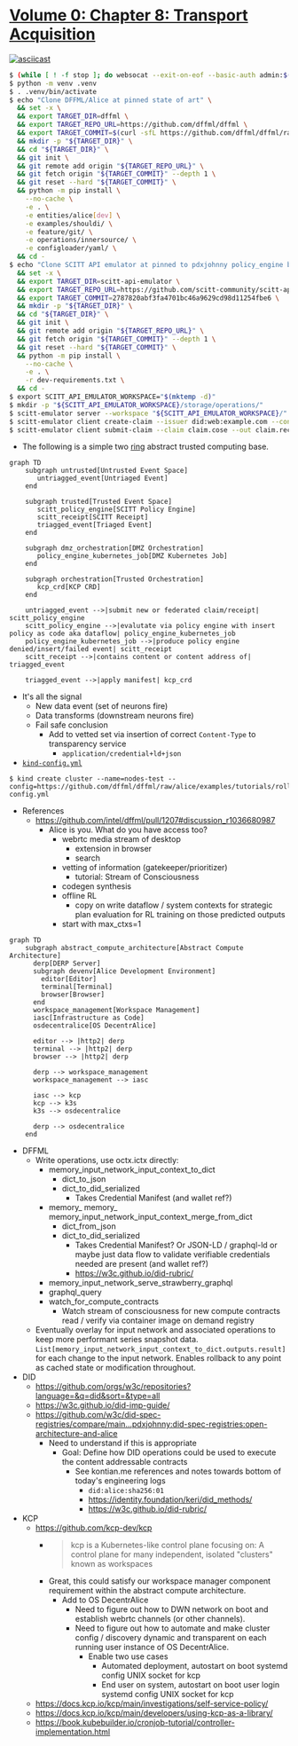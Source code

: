 # [Volume 0: Chapter 8: Transport Acquisition](https://github.com/dffml/dffml/blob/main/docs/tutorials/rolling_alice/0000_architecting_alice/0008_transport_acquisition.md)

[![asciicast](https://asciinema.org/a/572766.svg)](https://asciinema.org/a/572766)

```bash
$ (while [ ! -f stop ]; do websocat --exit-on-eof --basic-auth admin:$(cat ../password) wss://vcs.activitypub.securitytxt.dffml.chadig.com/listen/websocket | tee -a untriagged_events; done) &
$ python -m venv .venv
$ . .venv/bin/activate
$ echo "Clone DFFML/Alice at pinned state of art" \
  && set -x \
  && export TARGET_DIR=dffml \
  && export TARGET_REPO_URL=https://github.com/dffml/dffml \
  && export TARGET_COMMIT=$(curl -sfL https://github.com/dffml/dffml/raw/alice/entities/alice/README.rst | grep 'ALICE_STATE_OF_ART=' | sed -e 's/.*=//') \
  && mkdir -p "${TARGET_DIR}" \
  && cd "${TARGET_DIR}" \
  && git init \
  && git remote add origin "${TARGET_REPO_URL}" \
  && git fetch origin "${TARGET_COMMIT}" --depth 1 \
  && git reset --hard "${TARGET_COMMIT}" \
  && python -m pip install \
    --no-cache \
    -e . \
    -e entities/alice[dev] \
    -e examples/shouldi/ \
    -e feature/git/ \
    -e operations/innersource/ \
    -e configloader/yaml/ \
  && cd -
$ echo "Clone SCITT API emulator at pinned to pdxjohnny policy_engine branch HEAD as of 2023-03-31 09:54-7:00" \
  && set -x \
  && export TARGET_DIR=scitt-api-emulator \
  && export TARGET_REPO_URL=https://github.com/scitt-community/scitt-api-emulator \
  && export TARGET_COMMIT=2787820abf3fa4701bc46a9629cd98d11254fbe6 \
  && mkdir -p "${TARGET_DIR}" \
  && cd "${TARGET_DIR}" \
  && git init \
  && git remote add origin "${TARGET_REPO_URL}" \
  && git fetch origin "${TARGET_COMMIT}" --depth 1 \
  && git reset --hard "${TARGET_COMMIT}" \
  && python -m pip install \
    --no-cache \
    -e . \
    -r dev-requirements.txt \
  && cd -
$ export SCITT_API_EMULATOR_WORKSPACE="$(mktemp -d)"
$ mkdir -p "${SCITT_API_EMULATOR_WORKSPACE}/storage/operations/"
$ scitt-emulator server --workspace "${SCITT_API_EMULATOR_WORKSPACE}/" --tree-alg CCF --use-lro
$ scitt-emulator client create-claim --issuer did:web:example.com --content-type application/json --payload '{"sun": "yellow"}' --out claim.cose
$ scitt-emulator client submit-claim --claim claim.cose --out claim.receipt.cbor
```

- The following is a simple two
  [ring](https://en.wikipedia.org/wiki/Protection_ring) abstract trusted
  computing base.

```mermaid
graph TD
    subgraph untrusted[Untrusted Event Space]
       untriagged_event[Untriaged Event]
    end

    subgraph trusted[Trusted Event Space]
       scitt_policy_engine[SCITT Policy Engine]
       scitt_receipt[SCITT Receipt]
       triagged_event[Triaged Event]
    end

    subgraph dmz_orchestration[DMZ Orchestration]
       policy_engine_kubernetes_job[DMZ Kubernetes Job]
    end

    subgraph orchestration[Trusted Orchestration]
       kcp_crd[KCP CRD]
    end

    untriagged_event -->|submit new or federated claim/receipt| scitt_policy_engine
    scitt_policy_engine -->|evalutate via policy engine with insert policy as code aka dataflow| policy_engine_kubernetes_job
    policy_engine_kubernetes_job -->|produce policy engine denied/insert/failed event| scitt_receipt
    scitt_receipt -->|contains content or content address of| triagged_event
    
    triagged_event -->|apply manifest| kcp_crd
```

- It's all the signal
  - New data event (set of neurons fire)
  - Data transforms (downstream neurons fire)
  - Fail safe conclusion
    - Add to vetted set via insertion of correct `Content-Type` to transparency service
      - `application/credential+ld+json`
- [`kind-config.yml`](https://github.com/dffml/dffml/tree/main/examples/tutorials/rolling_alice/transparency_service/kubernetes_dataflow_policy_engine)

```console
$ kind create cluster --name=nodes-test --config=https://github.com/dffml/dffml/raw/alice/examples/tutorials/rolling_alice/transparency_service/kubernetes_dataflow_policy_engine/kind-config.yml
```

- References
  - https://github.com/intel/dffml/pull/1207#discussion_r1036680987
    - Alice is you. What do you have access too?
      - webrtc media stream of desktop
        - extension in browser
        - search
      - vetting of information (gatekeeper/prioritizer)
        - tutorial: Stream of Consciousness
      - codegen synthesis
      - offline RL
        - copy on write dataflow / system contexts for strategic plan evaluation for RL training on those predicted outputs
      - start with max_ctxs=1

```mermaid
graph TD
    subgraph abstract_compute_architecture[Abstract Compute Architecture]
      derp[DERP Server]
      subgraph devenv[Alice Development Environment]
        editor[Editor]
        terminal[Terminal]
        browser[Browser]
      end
      workspace_management[Workspace Management]
      iasc[Infrastructure as Code]
      osdecentralice[OS DecentrAlice]

      editor --> |http2| derp
      terminal --> |http2| derp
      browser --> |http2| derp

      derp --> workspace_management
      workspace_management --> iasc

      iasc --> kcp
      kcp --> k3s
      k3s --> osdecentralice

      derp --> osdecentralice
    end
```

- DFFML
  - Write operations, use octx.ictx directly:
    - memory_input_network_input_context_to_dict
      - dict_to_json
      - dict_to_did_serialized
        - Takes Credential Manifest (and wallet ref?)
    - memory_ memory_ memory_input_network_input_context_merge_from_dict
      - dict_from_json
      - dict_to_did_serialized
        - Takes Credential Manifest? Or JSON-LD / graphql-ld or maybe just data flow to validate verifiable credentials needed are present (and wallet ref?)
        - https://w3c.github.io/did-rubric/
    - memory_input_network_serve_strawberry_graphql
    - graphql_query
    - watch_for_compute_contracts
      - Watch stream of consciousness for new compute contracts read / verify via container image on demand registry
  - Eventually overlay for input network and associated operations to keep more performant series snapshot data. `List[memory_input_network_input_context_to_dict.outputs.result]` for each change to the input network. Enables rollback to any point as cached state or modification throughout.
- DID
  - https://github.com/orgs/w3c/repositories?language=&q=did&sort=&type=all
  - https://w3c.github.io/did-imp-guide/
  - https://github.com/w3c/did-spec-registries/compare/main...pdxjohnny:did-spec-registries:open-architecture-and-alice
    - Need to understand if this is appropriate
      - Goal: Define how DID operations could be used to execute the content addressable contracts
        - See kontian.me references and notes towards bottom of today's engineering logs
          - `did:alice:sha256:01`
          - https://identity.foundation/keri/did_methods/
          - https://w3c.github.io/did-rubric/
- KCP
  - https://github.com/kcp-dev/kcp
    - > kcp is a Kubernetes-like control plane focusing on: A control plane for many independent, isolated "clusters" known as workspaces
    - Great, this could satisfy our workspace manager component requirement
      within the abstract compute architecture.
      - Add to OS DecentrAlice
        - Need to figure out how to DWN network on boot and establish webrtc channels
          (or other channels).
        - Need to figure out how to automate and make cluster config / discovery dynamic
          and transparent on each running user instance of OS DecentrAlice.
          - Enable two use cases
            - Automated deployment, autostart on boot systemd config UNIX socket for kcp
            - End user on system, autostart on boot user login systemd config UNIX socket for kcp
  - https://docs.kcp.io/kcp/main/investigations/self-service-policy/
  - https://docs.kcp.io/kcp/main/developers/using-kcp-as-a-library/
  - https://book.kubebuilder.io/cronjob-tutorial/controller-implementation.html
